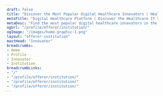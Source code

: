 ```yaml
---
 draft: false
 title: "Discover the Most Popular Digital Healthcare Innovators | Healthcare IT Sector Medigy  &#8480"
 metaTitle: "Digital Healthcare Platform | Discover the Healthcare IT Solutions & Services and Software Products | Medigy &#8480"
 metaDesc: "Find the most popular digital healthcare innovators in the healthcare IT sector"
 ogUrl: "/profile/offeror/institution/"
 ogImage: "/images/home-graphic-1.png"
 layout: "offeror-institution"
 mastHead: "Innovator"
 breadcrumbs:
 - Home
 - Profile
 - Innovator
 - Institution
 breadcrumbLinks:
 - "/"
 - "/profile/offeror/institution/"
 - "/profile/offeror/institution/"
 - "/profile/offeror/institution/"
---
```

